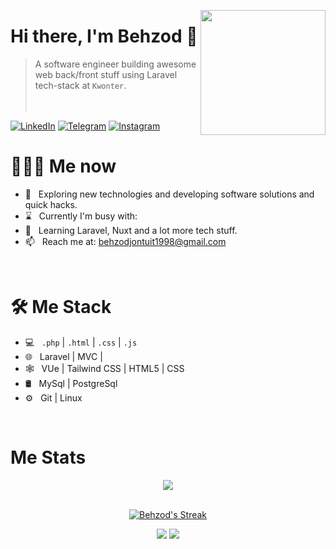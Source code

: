<a href="https://t.me/wahid_abduhakimov"><img src="34f9c20179ef29ce7b8c1f52359cf9d3-sticker.png" align="right" height="200"/></a>

# Hi there, I'm Behzod 👋

> A software engineer building awesome web back/front stuff using Laravel tech-stack at `Kwonter`.
<br/><br/><br/>

<p align="end">

<a href="https://www.linkedin.com/in/behzod-xudoyberdi/"><img alt="LinkedIn" src="https://img.shields.io/badge/LinkedIn-gray?style=flat-square&logo=linkedin"></a>
<a href="https://t.me/behzodjon"><img alt="Telegram" src="https://img.shields.io/badge/telegram-gray?style=flat-square&logo=telegram"></a>
<a href="https://www.instagram.com/behzodjohn/"><img alt="Instagram" src="https://img.shields.io/badge/instagram-gray?style=flat-square&logo=instagram"></a>

</p>

<h1> 👨🏻‍💻 Me now </h1>

- 🤔 &nbsp; Exploring new technologies and developing software solutions and quick hacks.
- ⌛️ &nbsp; Currently I'm busy with:
 - 🌱 &nbsp; Learning Laravel, Nuxt and a lot more tech stuff.
- 📫 &nbsp; Reach me at: behzodjontuit1998@gmail.com

<br/>

<h1>🛠 Me Stack</h1>

- 💻 &nbsp; `.php` | `.html` | `.css` | `.js`
- 🌐 &nbsp; Laravel | MVC |
- 🕸 &nbsp; VUe | Tailwind CSS | HTML5 | CSS
- 🛢 &nbsp; MySql | PostgreSql
- ⚙️ &nbsp; Git | Linux

<br/>

<h1>Me Stats</h1>

<div align="center">
<a href="">
  <img align="center" src="https://github-readme-stats.vercel.app/api?username=wahid-d&count_private=true&include_all_commits=true&show_icons=true&title_color=007bff&text_color=e7e7e7&icon_color=007bff&bg_color=171c28" />
<a />
<div>
 <br/>

[![Behzod's Streak](https://github-readme-streak-stats.herokuapp.com?user=behzodjon&theme=dark&date_format=M%20j%5B%2C%20Y%5D&border=FFFFFF&ring=3722DD)](https://git.io/streak-stats)

[![](https://komarev.com/ghpvc/?username=behzodjon&color=orange&label=Profile%20Views)](https://github.com/behzodjon/behzodjon)
[![](https://img.shields.io/github/followers/wahid-d?label=GitHub%20Followers)](https://github.com/wahid-d)

<!--
**behzodjon/behzodjon** is a ✨ _special_ ✨ repository because its `README.md` (this file) appears on your GitHub profile.

Here are some ideas to get you started:

- 🔭 I’m currently working on ...
- 🌱 I’m currently learning ...
- 👯 I’m looking to collaborate on ...
- 🤔 I’m looking for help with ...
- 💬 Ask me about ...
- 📫 How to reach me: ...
- 😄 Pronouns: ...
- ⚡ Fun fact: ...
-->
